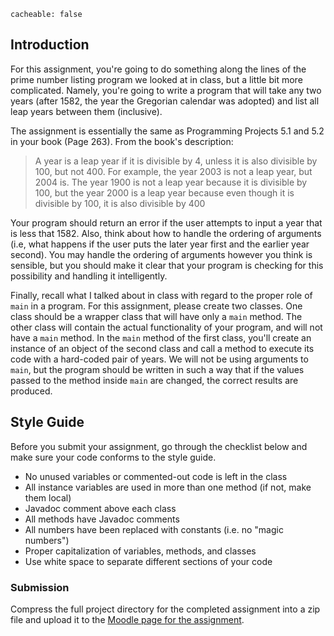 ```
cacheable: false
```

## Introduction

For this assignment, you're going to do something along the lines of the prime number listing program we looked at in class, but a little bit more complicated. Namely, you're going to write a program that will take any two years (after 1582, the year the Gregorian calendar was adopted) and list all leap years between them (inclusive).

The assignment is essentially the same as Programming Projects 5.1 and 5.2 in your book (Page 263). From the book's description:

>A year is a leap year if it is divisible by 4, unless it is also divisible by 100, but not 400. For example, the year 2003 is not a leap year, but 2004 is. The year 1900 is not a leap year because it is divisible by 100, but the year 2000 is a leap year because even though it is divisible by 100, it is also divisible by 400

Your program should return an error if the user attempts to input a year that is less that 1582. Also, think about how to handle the ordering of arguments (i.e, what happens if the user puts the later year first and the earlier year second). You may handle the ordering of arguments however you think is sensible, but you should make it clear that your program is checking for this possibility and handling it intelligently.

Finally, recall what I talked about in class with regard to the proper role of `main` in a program. For this assignment, please create two classes. One class should be a wrapper class that will have only a `main` method. The other class will contain the actual functionality of your program, and will not have a `main` method. In the `main` method of the first class, you'll create an instance of an object of the second class and call a method to execute its code with a hard-coded pair of years. We will not be using arguments to `main`, but the program should be written in such a way that if the values passed to the method inside `main` are changed, the correct results are produced.

## Style Guide

Before you submit your assignment, go through the checklist below and make sure your code conforms to the style guide.

* No unused variables or commented-out code is left in the class
* All instance variables are used in more than one method (if not, make them local)
* Javadoc comment above each class
* All methods have Javadoc comments
* All numbers have been replaced with constants (i.e. no "magic numbers")
* Proper capitalization of variables, methods, and classes
* Use white space to separate different sections of your code


### Submission

Compress the full project directory for the completed assignment into a zip file and upload it to the [Moodle page for the assignment](https://moodle.pugetsound.edu/moodle/mod/assign/view.php?id=407292).
